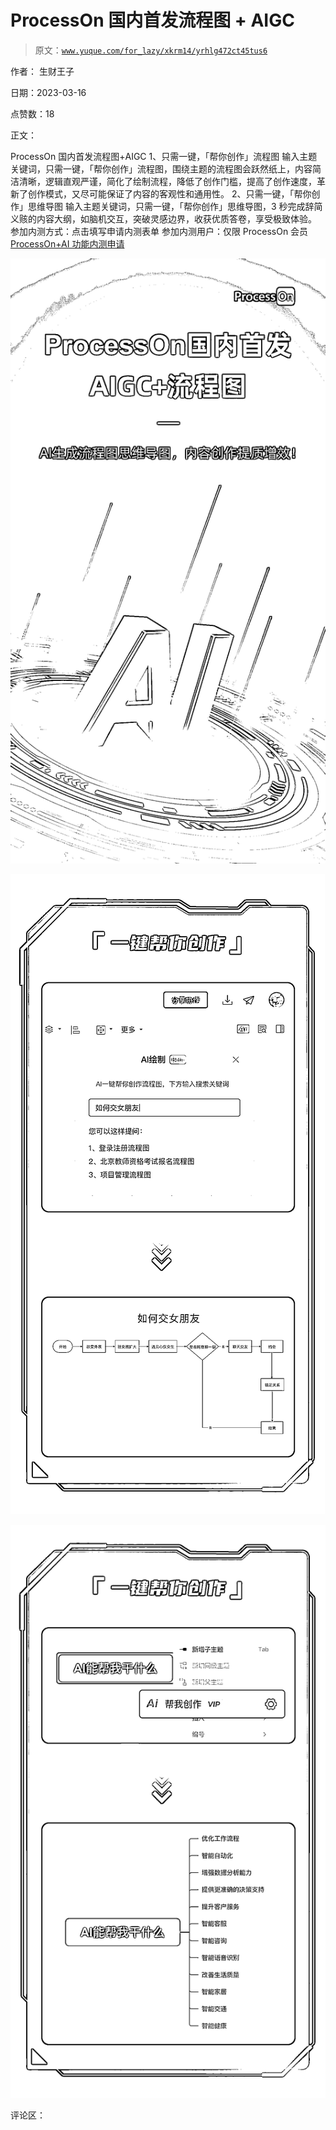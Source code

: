 # ProcessOn 国内首发流程图 + AIGC

> 原文：[`www.yuque.com/for_lazy/xkrm14/yrhlg472ct45tus6`](https://www.yuque.com/for_lazy/xkrm14/yrhlg472ct45tus6)

作者： 生财王子

日期：2023-03-16

点赞数：18

正文：

ProcessOn 国内首发流程图+AIGC 1、只需一键，「帮你创作」流程图 输入主题关键词，只需一键，「帮你创作」流程图，围绕主题的流程图会跃然纸上，内容简洁清晰，逻辑直观严谨，简化了绘制流程，降低了创作门槛，提高了创作速度，革新了创作模式，又尽可能保证了内容的客观性和通用性。 2、只需一键，「帮你创作」思维导图 输入主题关键词，只需一键，「帮你创作」思维导图，3 秒完成辞简义赅的内容大纲，如脑机交互，突破灵感边界，收获优质答卷，享受极致体验。 参加内测方式：点击填写申请内测表单 参加内测用户：仅限 ProcessOn 会员[ProcessOn+AI 功能内测申请](https://pzfkixgctyl5cu2v.mikecrm.com/OnwA2xk)

![](img/bed37754edfd8e5b304d4112be406788.png)

![](img/63eb03c30dc4fdf8a831c622c78a6b90.png)

![](img/bff66335d16e397fdcf4e0c6c2f19d8d.png)

评论区：

